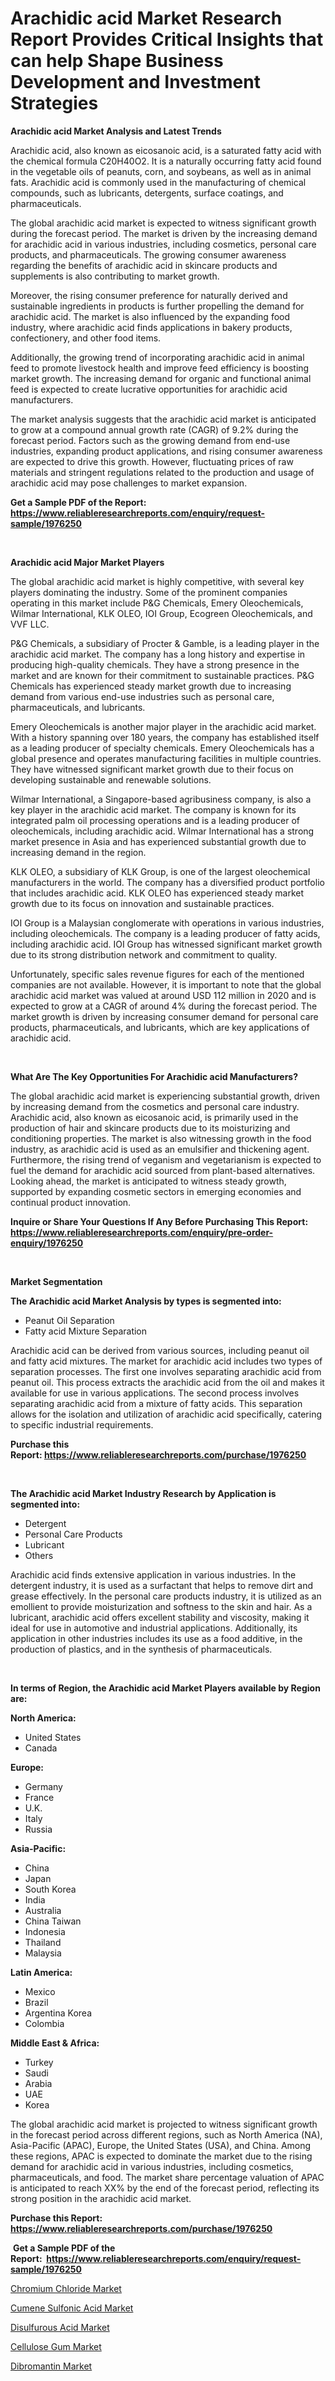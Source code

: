 <p><h1>Arachidic acid Market Research Report Provides Critical Insights that can help Shape Business Development and Investment Strategies</h1></p><p><strong>Arachidic acid Market Analysis and Latest Trends</strong></p>
<p><p>Arachidic acid, also known as eicosanoic acid, is a saturated fatty acid with the chemical formula C20H40O2. It is a naturally occurring fatty acid found in the vegetable oils of peanuts, corn, and soybeans, as well as in animal fats. Arachidic acid is commonly used in the manufacturing of chemical compounds, such as lubricants, detergents, surface coatings, and pharmaceuticals.</p><p>The global arachidic acid market is expected to witness significant growth during the forecast period. The market is driven by the increasing demand for arachidic acid in various industries, including cosmetics, personal care products, and pharmaceuticals. The growing consumer awareness regarding the benefits of arachidic acid in skincare products and supplements is also contributing to market growth.</p><p>Moreover, the rising consumer preference for naturally derived and sustainable ingredients in products is further propelling the demand for arachidic acid. The market is also influenced by the expanding food industry, where arachidic acid finds applications in bakery products, confectionery, and other food items.</p><p>Additionally, the growing trend of incorporating arachidic acid in animal feed to promote livestock health and improve feed efficiency is boosting market growth. The increasing demand for organic and functional animal feed is expected to create lucrative opportunities for arachidic acid manufacturers.</p><p>The market analysis suggests that the arachidic acid market is anticipated to grow at a compound annual growth rate (CAGR) of 9.2% during the forecast period. Factors such as the growing demand from end-use industries, expanding product applications, and rising consumer awareness are expected to drive this growth. However, fluctuating prices of raw materials and stringent regulations related to the production and usage of arachidic acid may pose challenges to market expansion.</p></p>
<p><strong>Get a Sample PDF of the Report:&nbsp; <a href="https://www.reliableresearchreports.com/enquiry/request-sample/1976250">https://www.reliableresearchreports.com/enquiry/request-sample/1976250</a></strong></p>
<p>&nbsp;</p>
<p><strong>Arachidic acid Major Market Players</strong></p>
<p><p>The global arachidic acid market is highly competitive, with several key players dominating the industry. Some of the prominent companies operating in this market include P&G Chemicals, Emery Oleochemicals, Wilmar International, KLK OLEO, IOI Group, Ecogreen Oleochemicals, and VVF LLC.</p><p>P&G Chemicals, a subsidiary of Procter & Gamble, is a leading player in the arachidic acid market. The company has a long history and expertise in producing high-quality chemicals. They have a strong presence in the market and are known for their commitment to sustainable practices. P&G Chemicals has experienced steady market growth due to increasing demand from various end-use industries such as personal care, pharmaceuticals, and lubricants.</p><p>Emery Oleochemicals is another major player in the arachidic acid market. With a history spanning over 180 years, the company has established itself as a leading producer of specialty chemicals. Emery Oleochemicals has a global presence and operates manufacturing facilities in multiple countries. They have witnessed significant market growth due to their focus on developing sustainable and renewable solutions.</p><p>Wilmar International, a Singapore-based agribusiness company, is also a key player in the arachidic acid market. The company is known for its integrated palm oil processing operations and is a leading producer of oleochemicals, including arachidic acid. Wilmar International has a strong market presence in Asia and has experienced substantial growth due to increasing demand in the region.</p><p>KLK OLEO, a subsidiary of KLK Group, is one of the largest oleochemical manufacturers in the world. The company has a diversified product portfolio that includes arachidic acid. KLK OLEO has experienced steady market growth due to its focus on innovation and sustainable practices.</p><p>IOI Group is a Malaysian conglomerate with operations in various industries, including oleochemicals. The company is a leading producer of fatty acids, including arachidic acid. IOI Group has witnessed significant market growth due to its strong distribution network and commitment to quality.</p><p>Unfortunately, specific sales revenue figures for each of the mentioned companies are not available. However, it is important to note that the global arachidic acid market was valued at around USD 112 million in 2020 and is expected to grow at a CAGR of around 4% during the forecast period. The market growth is driven by increasing consumer demand for personal care products, pharmaceuticals, and lubricants, which are key applications of arachidic acid.</p></p>
<p>&nbsp;</p>
<p><strong>What Are The Key Opportunities For Arachidic acid Manufacturers?</strong></p>
<p><p>The global arachidic acid market is experiencing substantial growth, driven by increasing demand from the cosmetics and personal care industry. Arachidic acid, also known as eicosanoic acid, is primarily used in the production of hair and skincare products due to its moisturizing and conditioning properties. The market is also witnessing growth in the food industry, as arachidic acid is used as an emulsifier and thickening agent. Furthermore, the rising trend of veganism and vegetarianism is expected to fuel the demand for arachidic acid sourced from plant-based alternatives. Looking ahead, the market is anticipated to witness steady growth, supported by expanding cosmetic sectors in emerging economies and continual product innovation.</p></p>
<p><strong>Inquire or Share Your Questions If Any Before Purchasing This Report: <a href="https://www.reliableresearchreports.com/enquiry/pre-order-enquiry/1976250">https://www.reliableresearchreports.com/enquiry/pre-order-enquiry/1976250</a></strong></p>
<p>&nbsp;</p>
<p><strong>Market Segmentation</strong></p>
<p><strong>The Arachidic acid Market Analysis by types is segmented into:</strong></p>
<p><ul><li>Peanut Oil Separation</li><li>Fatty acid Mixture Separation</li></ul></p>
<p><p>Arachidic acid can be derived from various sources, including peanut oil and fatty acid mixtures. The market for arachidic acid includes two types of separation processes. The first one involves separating arachidic acid from peanut oil. This process extracts the arachidic acid from the oil and makes it available for use in various applications. The second process involves separating arachidic acid from a mixture of fatty acids. This separation allows for the isolation and utilization of arachidic acid specifically, catering to specific industrial requirements.</p></p>
<p><strong>Purchase this Report:&nbsp;<a href="https://www.reliableresearchreports.com/purchase/1976250">https://www.reliableresearchreports.com/purchase/1976250</a></strong></p>
<p>&nbsp;</p>
<p><strong>The Arachidic acid Market Industry Research by Application is segmented into:</strong></p>
<p><ul><li>Detergent</li><li>Personal Care Products</li><li>Lubricant</li><li>Others</li></ul></p>
<p><p>Arachidic acid finds extensive application in various industries. In the detergent industry, it is used as a surfactant that helps to remove dirt and grease effectively. In the personal care products industry, it is utilized as an emollient to provide moisturization and softness to the skin and hair. As a lubricant, arachidic acid offers excellent stability and viscosity, making it ideal for use in automotive and industrial applications. Additionally, its application in other industries includes its use as a food additive, in the production of plastics, and in the synthesis of pharmaceuticals.</p></p>
<p>&nbsp;</p>
<p><strong>In terms of Region, the Arachidic acid Market Players available by Region are:</strong></p>
<p>
    <p> <strong> North America: </strong>
        <ul>
            <li>United States</li>
            <li>Canada</li>
        </ul>
        </p> 
    <p> <strong> Europe: </strong>
        <ul>
            <li>Germany</li>
            <li>France</li>
            <li>U.K.</li>
            <li>Italy</li>
            <li>Russia</li>
        </ul>
        </p> 
    <p> <strong> Asia-Pacific: </strong>
        <ul>
            <li>China</li>
            <li>Japan</li>
            <li>South Korea</li>
            <li>India</li>
            <li>Australia</li>
            <li>China Taiwan</li>
            <li>Indonesia</li>
            <li>Thailand</li>
            <li>Malaysia</li>
        </ul>
        </p> 
    <p> <strong> Latin America: </strong>
        <ul>
            <li>Mexico</li>
            <li>Brazil</li>
            <li>Argentina Korea</li>
            <li>Colombia</li>
        </ul>
        </p> 
    <p> <strong> Middle East & Africa: </strong>
        <ul>
            <li>Turkey</li>
            <li>Saudi</li>
            <li>Arabia</li>
            <li>UAE</li>
            <li>Korea</li>
        </ul>
    </p>
    </p>
<p><p>The global arachidic acid market is projected to witness significant growth in the forecast period across different regions, such as North America (NA), Asia-Pacific (APAC), Europe, the United States (USA), and China. Among these regions, APAC is expected to dominate the market due to the rising demand for arachidic acid in various industries, including cosmetics, pharmaceuticals, and food. The market share percentage valuation of APAC is anticipated to reach XX% by the end of the forecast period, reflecting its strong position in the arachidic acid market.</p></p>
<p><strong>Purchase this Report: <a href="https://www.reliableresearchreports.com/purchase/1976250">https://www.reliableresearchreports.com/purchase/1976250</a></strong></p>
<p>&nbsp;<strong>Get a Sample PDF of the Report:&nbsp;&nbsp;<a href="https://www.reliableresearchreports.com/enquiry/request-sample/1976250">https://www.reliableresearchreports.com/enquiry/request-sample/1976250</a></strong></p>
<p><strong></strong></p>
<p><p><a href="https://github.com/Chiragrp26/Market-Research-Report-List-2/blob/main/chromium-chloride-market.md">Chromium Chloride Market</a></p><p><a href="https://github.com/Chiragrp25/Market-Research-Report-List-2/blob/main/cumene-sulfonic-acid-market.md">Cumene Sulfonic Acid Market</a></p><p><a href="https://github.com/santosh758595/Market-Research-Report-List-2/blob/main/disulfurous-acid-market.md">Disulfurous Acid Market</a></p><p><a href="https://github.com/AKSHATREPORTPRIME/Market-Research-Report-List-2/blob/main/cellulose-gum-market.md">Cellulose Gum Market</a></p><p><a href="https://github.com/YashRP12/Market-Research-Report-List-2/blob/main/dibromantin-market.md">Dibromantin Market</a></p></p>